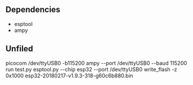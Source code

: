 ## Dependencies

- esptool
- ampy

## Unfiled

picocom /dev/ttyUSB0 -b115200
ampy --port /dev/ttyUSB0 --baud 115200 run test.py
esptool.py --chip esp32 --port /dev/ttyUSB0 write_flash -z 0x1000 esp32-20180217-v1.9.3-318-g60c6b880.bin

